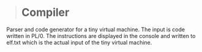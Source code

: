 > # Compiler
Parser and code generator for a tiny virtual machine. The input is code written in PL/0. The instructions are displayed in the console and written to elf.txt which is the actual input of the tiny virtual machine.   

